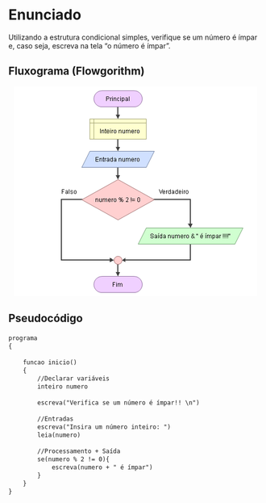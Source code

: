 # Enunciado
Utilizando  a  estrutura  condicional  simples,  verifique  se  um  número  é  ímpar e, caso seja, escreva na tela “o número é ímpar”.

## Fluxograma (Flowgorithm)
<div align="center">
  <img src="./numero-impar-com-operador-mod.png" alt="fluxograma do exercício 2">
</div>

## Pseudocódigo

```
programa
{
	
	funcao inicio()
	{
		//Declarar variáveis
		inteiro numero
		
		escreva("Verifica se um número é ímpar!! \n")
		
		//Entradas
		escreva("Insira um número inteiro: ")
		leia(numero)
		
		//Processamento + Saída
		se(numero % 2 != 0){
			escreva(numero + " é ímpar")
		}
	}
}
```

